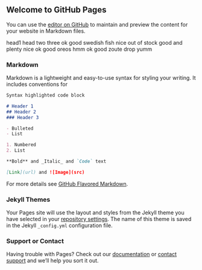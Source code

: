 ## Welcome to GitHub Pages

You can use the [editor on GitHub](https://github.com/Hariz-Design-Team/Hariz-Design-Freelancers/edit/gh-pages/index.md) to maintain and preview the content for your website in Markdown files.


head1	head two	three
ok	good swedish fish	nice
out of stock	good and plenty	nice
ok	good oreos	hmm
ok	good zoute drop	yumm

### Markdown

Markdown is a lightweight and easy-to-use syntax for styling your writing. It includes conventions for

```markdown
Syntax highlighted code block

# Header 1
## Header 2
### Header 3

- Bulleted
- List

1. Numbered
2. List

**Bold** and _Italic_ and `Code` text

[Link](url) and ![Image](src)
```

For more details see [GitHub Flavored Markdown](https://guides.github.com/features/mastering-markdown/).

### Jekyll Themes

Your Pages site will use the layout and styles from the Jekyll theme you have selected in your [repository settings](https://github.com/Hariz-Design-Team/Hariz-Design-Freelancers/settings). The name of this theme is saved in the Jekyll `_config.yml` configuration file.

### Support or Contact

Having trouble with Pages? Check out our [documentation](https://docs.github.com/categories/github-pages-basics/) or [contact support](https://github.com/contact) and we’ll help you sort it out.
